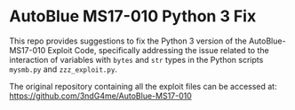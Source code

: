 # AutoBlue MS17-010 Python 3 Fix

This repo provides suggestions to fix the Python 3 version of the AutoBlue-MS17-010 Exploit Code, specifically addressing the issue related to the interaction of variables with `bytes` and `str` types in the Python scripts `mysmb.py` and `zzz_exploit.py`.

The original repository containing all the exploit files can be accessed at: https://github.com/3ndG4me/AutoBlue-MS17-010

